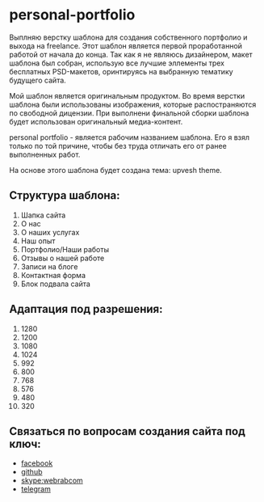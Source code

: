 # personal-portfolio


Выплняю верстку шаблона для создания собственного портфолио и выхода на freelance.
Этот шаблон является первой проработанной работой от начала до конца. Так как я не являюсь дизайнером, макет шаблона был собран, использую все лучшие эллементы трех бесплатных PSD-макетов, оринтируясь на выбранную тематику будущего сайта.

Мой шаблон является оригинальным продуктом. Во время верстки шаблона были использованы изображения, которые распостраняются по свободной дицензии. При выполнени финальной сборки шаблона будет использован оригинальный медиа-контент.

personal portfolio - является рабочим названием шаблона. Его я взял только по той причине, чтобы без труда отличать его от ранее выполненных работ.

На основе этого шаблона будет создана тема: upvesh theme.

## Структура шаблона:

1. Шапка сайта
2. О нас
3. О наших услугах
4. Наш опыт
5. Портфолио/Наши работы
6. Отзывы о нашей работе
7. Записи на блоге
8. Контактная форма
9. Блок подвала сайта

## Адаптация под разрешения:
1.  1280
2.  1200
3.  1080
4.  1024
5.  992
6.  800
7.  768
8.  576
9.  480
10. 320

## Связаться по вопросам создания сайта под ключ:

* [facebook](https://www.facebook.com/frontendercode)
* [github](https://github.com/frontend-coder)
* [skype:webrabcom](href="skype:webrabcom")
* [telegram](https://t.me/frontendcoder)

